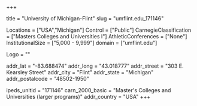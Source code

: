 
+++

title = "University of Michigan-Flint"
slug = "umflint.edu_171146"

Locations = ["USA","Michigan"]
Control = ["Public"]
CarnegieClassification = ["Masters Colleges and Universities I"]
AthleticConferences = ["None"]
InstitutionalSize = ["5,000 - 9,999"]
domain = ["umflint.edu"]

Logo = ""

addr_lat = "-83.688474"
addr_long = "43.018777"
addr_street = "303 E. Kearsley Street"
addr_city = "Flint"
addr_state = "Michigan"
addr_postalcode = "48502-1950"

ipeds_unitid = "171146"
carn_2000_basic = "Master's Colleges and Universities (larger programs)"
addr_country = "USA"
+++
    

